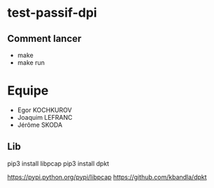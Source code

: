 # test-passif-dpi

## Comment lancer

* make
* make run

# Equipe

* Egor KOCHKUROV
* Joaquim LEFRANC
* Jérôme SKODA

## Lib

pip3 install libpcap
pip3 install dpkt

https://pypi.python.org/pypi/libpcap
https://github.com/kbandla/dpkt

